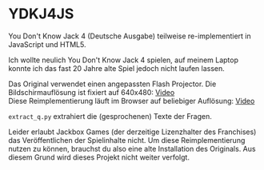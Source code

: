 # YDKJ4JS
You Don't Know Jack 4 (Deutsche Ausgabe) teilweise re-implementiert in JavaScript und HTML5.

Ich wollte neulich You Don't Know Jack 4 spielen, auf meinem Laptop konnte ich das fast 20 Jahre alte Spiel jedoch nicht laufen lassen.

Das Original verwendet einen angepassten Flash Projector. Die Bildschirmauflösung ist fixiert auf 640x480: [Video](samples/original.mp4)  
Diese Reimplementierung läuft im Browser auf beliebiger Auflösung: [Video](samples/YDKJ4JS.mp4)

`extract_q.py` extrahiert die (gesprochenen) Texte der Fragen.

Leider erlaubt Jackbox Games (der derzeitige Lizenzhalter des Franchises) das Veröffentlichen der Spielinhalte nicht. Um diese Reimplementierung nutzen zu können, brauchst du also eine alte Installation des Originals. Aus diesem Grund wird dieses Projekt nicht weiter verfolgt.
